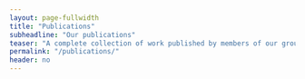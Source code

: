 ```yaml
---
layout: page-fullwidth
title: "Publications"
subheadline: "Our publications"
teaser: "A complete collection of work published by members of our group."
permalink: "/publications/"
header: no
---
```



<!--{% bibliography -q @*[year=] %}-->

<!--{% bibliography %}-->

<!--
## Journal Articles

{% bibliography -q @article %}

## Book Chapters

{% bibliography -q @inbook %}

## Conferences and Workshops

{% bibliography -q @inproceedings %}

## Manuscripts

{% bibliography -q @phdthesis %}
-->
